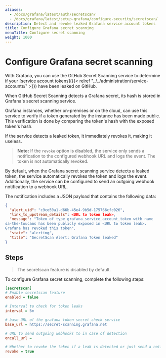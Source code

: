 ```yaml
---
aliases:
  - /docs/grafana/latest/auth/secretscan/
  - /docs/grafana/latest/setup-grafana/configure-security/secretscan/
description: Detect and revoke leaked Grafana service account tokens
title: Configure Grafana secret scanning
menuTitle: Configure secret scanning
weight: 1000
---
```


# Configure Grafana secret scanning

With Grafana, you can use the GitHub Secret Scanning service to determine if your [service account tokens]({{< relref "../../administration/service-accounts/" >}}) have been leaked on GitHub.

<div class="clearfix"></div>


When GitHub Secret Scanning detects a Grafana secret, its hash is stored in Grafana's secret scanning service.

Grafana instances, whether on-premises or on the cloud, can use this service to verify if a token generated by the instance has been made public. This verification is done by comparing the token's hash with the exposed token's hash.

If the service detects a leaked token, it immediately revokes it, making it useless.

> **Note:** If the `revoke` option is disabled, the service only sends a notification to the configured webhook URL and logs the event. The token is not automatically revoked.


By default, when the Grafana secret scanning service detects a leaked token, the service automatically revokes the token and logs the event.
Additionally, the service can be configured to send an outgoing webhook notification to a webhook URL.

The notification includes a JSON payload that contains the following data:

```json
{
  "alert_uid": "c9ce50a1-d66b-45e4-9b5d-175766cfc026",
  "link_to_upstream_details": <URL to token leak>,
  "message": "Token of type grafana_service_account_token with name
sa-the-toucans has been publicly exposed in <URL to token leak>.
Grafana has revoked this token",
  "state": "alerting",
  "title": "SecretScan Alert: Grafana Token leaked"
}
```

## Steps

> The secretscan feature is disabled by default.

To configure Grafana secret scanning, complete the following steps:

```ini
[secretscan]
# Enable secretscan feature
enabled = false

# Interval to check for token leaks
interval = 5m

# base URL of the grafana token secret check service
base_url = https://secret-scanning.grafana.net

# URL to send outgoing webhooks to in case of detection
oncall_url =

# Whether to revoke the token if a leak is detected or just send a notification
revoke = true
```

